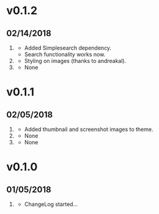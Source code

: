 # v0.1.2
##  02/14/2018

1. [](#new)
    * Added Simplesearch dependency.
    * Search functionality works now.
2. [](#improved)
    * Styling on images (thanks to andreakal).
3. [](#bugfix)
    * None

# v0.1.1
##  02/05/2018

1. [](#new)
    * Added thumbnail and screenshot images to theme.
2. [](#improved)
    * None
3. [](#bugfix)
    * None

# v0.1.0
##  01/05/2018

1. [](#new)
    * ChangeLog started...
